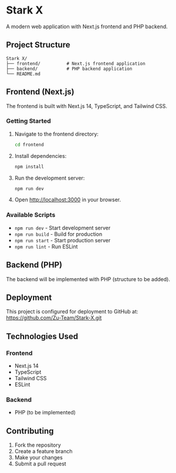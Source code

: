 # Stark X

A modern web application with Next.js frontend and PHP backend.

## Project Structure

```
Stark X/
├── frontend/          # Next.js frontend application
├── backend/           # PHP backend application
└── README.md
```

## Frontend (Next.js)

The frontend is built with Next.js 14, TypeScript, and Tailwind CSS.

### Getting Started

1. Navigate to the frontend directory:
   ```bash
   cd frontend
   ```

2. Install dependencies:
   ```bash
   npm install
   ```

3. Run the development server:
   ```bash
   npm run dev
   ```

4. Open [http://localhost:3000](http://localhost:3000) in your browser.

### Available Scripts

- `npm run dev` - Start development server
- `npm run build` - Build for production
- `npm run start` - Start production server
- `npm run lint` - Run ESLint

## Backend (PHP)

The backend will be implemented with PHP (structure to be added).

## Deployment

This project is configured for deployment to GitHub at: https://github.com/Zu-Team/Stark-X.git

## Technologies Used

### Frontend
- Next.js 14
- TypeScript
- Tailwind CSS
- ESLint

### Backend
- PHP (to be implemented)

## Contributing

1. Fork the repository
2. Create a feature branch
3. Make your changes
4. Submit a pull request
